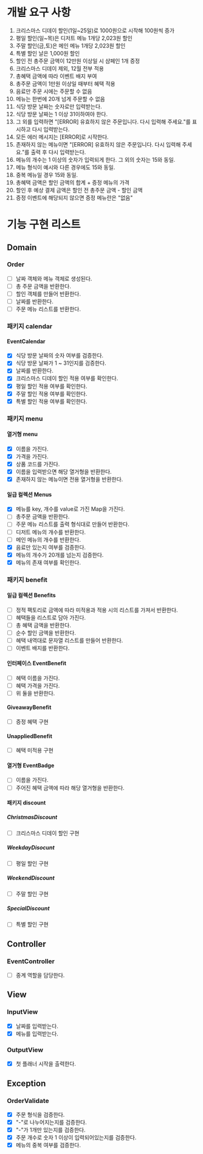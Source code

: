 # 개발 요구 사항
1. 크리스마스 디데이 할인(1일~25일)로 1000원으로 시작해
100원씩 증가
2. 평일 할인(일~목)은 디저트 메뉴 1개당 2,023원 할인
3. 주말 할인(금,토)은 메인 메뉴 1개당 2,023원 할인
4. 특별 할인 날은 1,000원 할인
5. 할인 전 총주문 금액이 12만원 이상일 시 샴페인 1개 증정
6. 크리스마스 디데이 제외, 12월 전부 적용
7. 총혜택 금액에 따라 이벤트 배지 부여
8. 총주문 금액이 1만원 이상일 때부터 혜택 적용
9. 음료만 주문 시에는 주문할 수 없음
10. 메뉴는 한번에 20개 넘게 주문할 수 없음
11. 식당 방문 날짜는 숫자로만 입력받는다.
12. 식당 방문 날짜는 1 이상 31이하여야 한다.
13. 그 외를 입력하면 "[ERROR] 유효하지 않은 주문입니다.
다시 입력해 주세요."를 표시하고 다시 입력받는다.
14. 모든 에러 메시지는 [ERROR]로 시작한다.
15. 존재하지 않는 메뉴이면 "[ERROR] 
유효하지 않은 주문입니다. 다시 입력해 주세요."를 출력 후
다시 입력받는다.
16. 메뉴의 개수는 1 이상의 숫자가 입력되게 한다. 
그 외의 숫자는 15와 동일.
17. 메뉴 형식이 예시와 다른 경우에도 15와 동일.
18. 중복 메뉴일 경우 15와 동일.
19. 총혜택 금액은 할인 금액의 합계 + 증정 메뉴의 가격
20. 할인 후 예상 결제 금액은 할인 전 총주문 금액 - 할인 금액
21. 증정 이벤트에 해당되지 않으면 증정 메뉴란은 "없음"

# 기능 구현 리스트

## Domain
### Order
- [ ] 날짜 객체와 메뉴 객체로 생성된다.
- [ ] 총 주문 금액을 반환한다.
- [ ] 할인 객체를 만들어 반환한다.
- [ ] 날짜를 반환한다.
- [ ] 주문 메뉴 리스트를 반환한다.

### 패키지 calendar
#### EventCalendar
- [x] 식당 방문 날짜의 숫자 여부를 검증한다.
- [x] 식당 방문 날짜가 1 ~ 31인지를 검증한다.
- [x] 날짜를 반환한다.
- [x] 크리스마스 디데이 할인 적용 여부를 확인한다.
- [x] 평일 할인 적용 여부를 확인한다.
- [x] 주말 할인 적용 여부를 확인한다.
- [x] 특별 할인 적용 여부를 확인한다.

### 패키지 menu
#### 열거형 menu
- [x] 이름을 가진다.
- [x] 가격을 가진다.
- [x] 상품 코드를 가진다.
- [x] 이름을 입력받으면 해당 열거형을 반환한다.
- [x] 존재하지 않는 메뉴이면 전용 열거형을 반환한다.

#### 일급 컬렉션 Menus
- [x] 메뉴를 key, 개수를 value로 가진 Map을 가진다.
- [ ] 총주문 금액을 반환한다.
- [ ] 주문 메뉴 리스트를 출력 형식대로 만들어 반환한다.
- [ ] 디저트 메뉴의 개수를 반환한다.
- [ ] 메인 메뉴의 개수를 반환한다.
- [x] 음료만 있는지 여부를 검증한다.
- [x] 메뉴의 개수가 20개를 넘는지 검증한다.
- [x] 메뉴의 존재 여부를 확인한다.

### 패키지 benefit
#### 일급 컬렉션 Benefits
- [ ] 정적 팩토리로 금액에 따라 미적용과 적용 시의 리스트를
가져서 반환한다.
- [ ] 혜택들을 리스트로 담아 가진다.
- [ ] 총 혜택 금액을 반환한다.
- [ ] 순수 할인 금액을 반환한다.
- [ ] 혜택 내역대로 문자열 리스트를 만들어 반환한다.
- [ ] 이벤트 배지를 반환한다.

#### 인터페이스 EventBenefit
- [ ] 혜택 이름을 가진다.
- [ ] 혜택 가격을 가진다.
- [ ] 위 둘을 반환한다.

#### GiveawayBenefit
- [ ] 증정 혜택 구현

#### UnappliedBenefit
- [ ] 혜택 미적용 구현

#### 열거형 EventBadge
- [ ] 이름을 가진다.
- [ ] 주어진 혜택 금액에 따라 해당 열거형을 반환한다.

#### 패키지 discount
##### ChristmasDiscount
- [ ] 크리스마스 디데이 할인 구현

##### WeekdayDisocunt
- [ ] 평일 할인 구현

##### WeekendDiscount
- [ ] 주말 할인 구현

##### SpecialDiscount
- [ ] 특별 할인 구현

## Controller
### EventController
- [ ] 중계 역할을 담당한다.

## View
### InputView
- [x] 날짜를 입력받는다.
- [x] 메뉴를 입력받는다.

### OutputView
- [x] 첫 플래너 시작을 출력한다.

## Exception
### OrderValidate
- [x] 주문 형식을 검증한다.
- [x] "-"로 나누어지는지를 검증한다.
- [x] "-"가 1개만 있는지를 검증한다.
- [x] 주문 개수로 숫자 1 이상이 입력되어있는지를 검증한다.
- [x] 메뉴의 중복 여부를 검증한다.